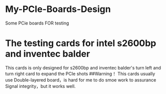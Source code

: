 # My-PCIe-Boards-Design
Some PCie boards FOR testing
# The testing cards for intel s2600bp and inventec balder
This cards is only designed for s2600bp and inventec balder's turn left and turn right card to expand the PCIe shots
##Warning！
This cards usually use Double-layered board，is hard for me to do smoe work to assurance Signal integrity，but it works well.
